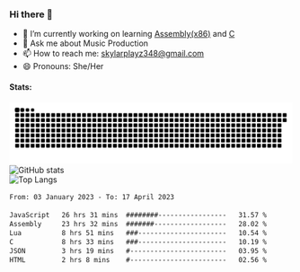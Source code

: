 ### Hi there 👋

- 🔭 I’m currently working on learning [Assembly(x86)](https://github.com/SkylarPlayz348/Assembly-Coding) and [C](https://github.com/SkylarPlayz348/C-Coding)
- 💬 Ask me about Music Production
- 📫 How to reach me: skylarplayz348@gmail.com
- 😄 Pronouns: She/Her

#### Stats:
![Snake](https://raw.githubusercontent.com/Skylarplayz348/Skylarplayz348/snake/github-contribution-grid-snake-dark.svg)
<br>
![GitHub stats](https://github-readme-stats.vercel.app/api?username=skylarplayz348&count_private=true&show_icons=true&theme=omni)
<br>
![Top Langs](https://github-readme-stats.vercel.app/api/top-langs/?username=skylarplayz348&layout=compact&theme=omni)
<!--START_SECTION:waka-->

```text
From: 03 January 2023 - To: 17 April 2023

JavaScript   26 hrs 31 mins  ########-----------------   31.57 %
Assembly     23 hrs 32 mins  #######------------------   28.02 %
Lua          8 hrs 51 mins   ###----------------------   10.54 %
C            8 hrs 33 mins   ###----------------------   10.19 %
JSON         3 hrs 19 mins   #------------------------   03.95 %
HTML         2 hrs 8 mins    #------------------------   02.56 %
```

<!--END_SECTION:waka-->
